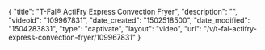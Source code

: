 {
    "title": "T-Fal&reg; ActiFry Express Convection Fryer",
    "description": "",
    "videoid": "109967831",
    "date_created": "1502518500",
    "date_modified": "1504283831",
    "type": "captivate",
    "layout": "video",
    "url": "\/v\/t-fal-actifry-express-convection-fryer\/109967831"
}